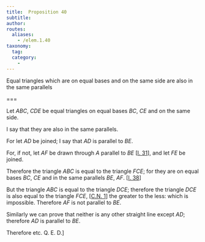```yaml
---
title:  Proposition 40
subtitle: 
author:
routes:
  aliases:
    - /elem.1.40
taxonomy:
  tag:
  category:
    - 
---
```


Equal triangles which are on equal bases and on the same side are also in the same parallels

===

<p>Let <em>ABC</em>, <em>CDE</em> be equal triangles on equal bases <em>BC</em>, <em>CE</em> and on the same side.</p>

<p>I say that they are also in the same parallels.</p>

<p>For let <em>AD</em> be joined; I say that <em>AD</em> is parallel to <em>BE</em>.</p>

<p>For, if not, let <em>AF</em> be drawn through <em>A</em> parallel to <em>BE</em> [<a href="/elem.1.31">I. 31</a>], and let <em>FE</em> be joined. </p>

<p>Therefore the triangle <em>ABC</em> is equal to the triangle <em>FCE</em>; for they are on equal bases <em>BC</em>, <em>CE</em> and in the same parallels <em>BE</em>, <em>AF</em>. [<a href="/elem.1.38">I. 38</a>]</p>

<p>But the triangle <em>ABC</em> is equal to the triangle <em>DCE</em>; <span class="center">therefore the triangle <em>DCE</em> is also equal to the triangle <em>FCE</em>, [<a href="/elem.1.c.n.1">C.N. 1</a>] the greater to the less: which is impossible. Therefore <em>AF</em> is not parallel to <em>BE</em>.</span>
       <pb n="338"/></p>

<p>Similarly we can prove that neither is any other straight line except <em>AD</em>; <span class="center">therefore <em>AD</em> is parallel to <em>BE</em>.</span></p>

<p>Therefore etc. Q. E. D.]</p>
